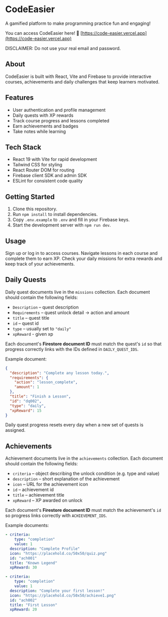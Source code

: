 # CodeEasier

A gamified platform to make programming practice fun and engaging!

You can access CodeEasier here!
🔗 [https://code-easier.vercel.app](https://code-easier.vercel.app)

DISCLAIMER: Do not use your real email and password.

## About

CodeEasier is built with React, Vite and Firebase to provide interactive courses, achievements and daily challenges that keep learners motivated.

## Features

- User authentication and profile management
- Daily quests with XP rewards
- Track course progress and lessons completed
- Earn achievements and badges
- Take notes while learning

## Tech Stack

- React 19 with Vite for rapid development
- Tailwind CSS for styling
- React Router DOM for routing
- Firebase client SDK and admin SDK
- ESLint for consistent code quality

## Getting Started

1. Clone this repository.
2. Run `npm install` to install dependencies.
3. Copy `.env.example` to `.env` and fill in your Firebase keys.
4. Start the development server with `npm run dev`.

## Usage

Sign up or log in to access courses. Navigate lessons in each course and complete them to earn XP. Check your daily missions for extra rewards and keep track of your achievements.

## Daily Quests

Daily quest documents live in the `missions` collection. Each document should contain the following fields:

- `Description` – quest description
- `Requirements` – quest unlock detail -> action and amount
- `title` – quest title
- `id` – quest id
- `type` – usually set to `"daily"`
- `xpReward` - given xp

Each document's **Firestore document ID** must match the quest's `id` so that progress correctly links with the IDs defined in `DAILY_QUEST_IDS`.

Example document:

```json
{
  "description": "Complete any lesson today.",
  "requirements": {
    "action": "lesson_complete",
    "amount": 1
  },
  "title": "Finish a Lesson",
  "id": "dq002",
  "type": "daily",
  "xpReward": 15
}
```

Daily quest progress resets every day when a new set of quests is assigned.

## Achievements

Achievement documents live in the `achievements` collection. Each document should contain the following fields:

- `criteria` – object describing the unlock condition (e.g. type and value)
- `description` – short explanation of the achievement
- `icon` – URL for the achievement icon
- `id` – achievement id
- `title` – achievement title
- `xpReward` – XP awarded on unlock

Each document's **Firestore document ID** must match the achievement's `id` so progress links correctly with `ACHIEVEMENT_IDS`.

Example documents:

```yaml
- criteria:
    type: "completion"
    value: 1
  description: "Complete Profile"
  icon: "https://placehold.co/50x50/quiz.png"
  id: "ach001"
  title: "Known Legend"
  xpReward: 30

- criteria:
    type: "completion"
    value: 1
  description: "Complete your first lesson!"
  icon: "https://placehold.co/50x50/achieve1.png"
  id: "ach002"
  title: "First Lesson"
  xpReward: 20
```
